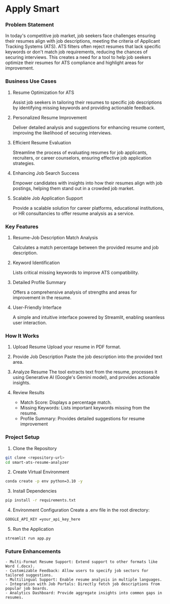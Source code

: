 # Apply Smart

### Problem Statement

In today's competitive job market, job seekers face challenges ensuring their resumes align with job descriptions, meeting the criteria of Applicant Tracking Systems (ATS). ATS filters often reject resumes that lack specific keywords or don't match job requirements, reducing the chances of securing interviews. This creates a need for a tool to help job seekers optimize their resumes for ATS compliance and highlight areas for improvement.

### Business Use Cases

1. Resume Optimization for ATS

   Assist job seekers in tailoring their resumes to specific job descriptions by identifying missing keywords and providing actionable feedback.

2. Personalized Resume Improvement

   Deliver detailed analysis and suggestions for enhancing resume content, improving the likelihood of securing interviews.

3. Efficient Resume Evaluation

   Streamline the process of evaluating resumes for job applicants, recruiters, or career counselors, ensuring effective job application strategies.

4. Enhancing Job Search Success

   Empower candidates with insights into how their resumes align with job postings, helping them stand out in a crowded job market.

5. Scalable Job Application Support

   Provide a scalable solution for career platforms, educational institutions, or HR consultancies to offer resume analysis as a service.

### Key Features

1. Resume-Job Description Match Analysis

   Calculates a match percentage between the provided resume and job description.

2. Keyword Identification

   Lists critical missing keywords to improve ATS compatibility.

3. Detailed Profile Summary

   Offers a comprehensive analysis of strengths and areas for improvement in the resume.

4. User-Friendly Interface

   A simple and intuitive interface powered by Streamlit, enabling seamless user interaction.

### How It Works

1. Upload Resume
   Upload your resume in PDF format.

2. Provide Job Description
   Paste the job description into the provided text area.

3. Analyze Resume
   The tool extracts text from the resume, processes it using Generative AI (Google's Gemini model), and provides actionable insights.

4. Review Results

   - Match Score: Displays a percentage match.
   - Missing Keywords: Lists important keywords missing from the resume.
   - Profile Summary: Provides detailed suggestions for resume improvement

### Project Setup

1. Clone the Repository

```bash
git clone <repository-url>
cd smart-ats-resume-analyzer
```

2. Create Virtual Environment

```bash
conda create -p env python=3.10 -y
```

3. Install Dependencies

```bash
pip install -r requirements.txt
```

4. Environment Configuration Create a .env file in the root directory:

```bash
GOOGLE_API_KEY =your_api_key_here
```

5. Run the Application

```bash
streamlit run app.py
```

### Future Enhancements

    - Multi-Format Resume Support: Extend support to other formats like Word (.docx).
    - Customizable Feedback: Allow users to specify job sectors for tailored suggestions.
    - Multilingual Support: Enable resume analysis in multiple languages.
    - Integration with Job Portals: Directly fetch job descriptions from popular job boards.
    - Analytics Dashboard: Provide aggregate insights into common gaps in resumes.
